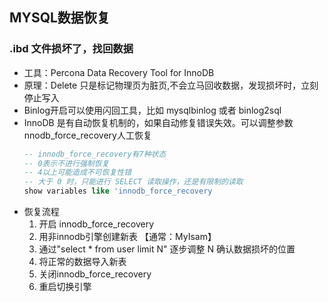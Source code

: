 ## MYSQL数据恢复 ##

### .ibd 文件损坏了，找回数据 ###
- 工具：Percona Data Recovery Tool for InnoDB
- 原理：Delete 只是标记物理页为脏页,不会立马回收数据，发现损坏时，立刻停止写入
- Binlog开启可以使用闪回工具，比如 mysqlbinlog 或者 binlog2sql
- InnoDB 是有自动恢复机制的，如果自动修复错误失效。可以调整参数nnodb_force_recovery人工恢复
    ```SQL
    -- innodb_force_recovery有7种状态
    -- 0表示不进行强制恢复
    -- 4以上可能造成不可恢复性错
    -- 大于 0 时，只能进行 SELECT 读取操作，还是有限制的读取
    show variables like 'innodb_force_recovery
    ```
- 恢复流程
    1. 开启 innodb_force_recovery
    2. 用非innodb引擎创建新表 【通常：MyIsam】
    3. 通过"select * from user limit N" 逐步调整 N 确认数据损坏的位置
    4. 将正常的数据导入新表
    5. 关闭innodb_force_recovery
    6. 重启切换引擎